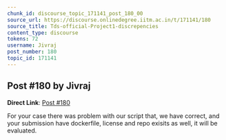 ```yaml
---
chunk_id: discourse_topic_171141_post_180_00
source_url: https://discourse.onlinedegree.iitm.ac.in/t/171141/180
source_title: Tds-official-Project1-discrepencies
content_type: discourse
tokens: 72
username: Jivraj
post_number: 180
topic_id: 171141
---
```


## Post #180 by Jivraj

**Direct Link**: [Post #180](https://discourse.onlinedegree.iitm.ac.in/t/171141/180)

For your case there was problem with our script that, we have correct, and your submission have dockerfile, license and repo exisits as well, it will be evaluated.
